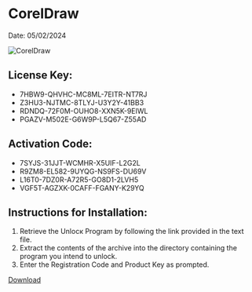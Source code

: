 <h1>CorelDraw</h1>
<p>Date: 05/02/2024</p>
<img src="https://repository-images.githubusercontent.com/795059161/4a67aef3-d41f-46c9-90c7-665b759c2f1f" alt="CorelDraw" title="CorelDraw" />
<h2>License Key:</h2>
<ul>
<li>7HBW9-QHVHC-MC8ML-7EITR-NT7RJ</li>
<li>Z3HU3-NJTMC-8TLYJ-U3Y2Y-41BB3</li>
<li>RDNDQ-72F0M-OUHO8-XXN5K-9EIWL</li>
<li>PGAZV-M502E-G6W9P-L5Q67-Z55AD</li>
</ul>
<h2>Activation Code:</h2>
<ul>
<li>7SYJS-31JJT-WCMHR-X5UIF-L2G2L</li>
<li>R9ZM8-EL582-9UYQG-NS9FS-DU69V</li>
<li>L16T0-7DZ0R-A72R5-GO8D1-2LVH5</li>
<li>VGF5T-AGZXK-0CAFF-FGANY-K29YQ</li>
</ul>
<h2>Instructions for Installation:</h2>
<ol>
<li>Retrieve the Unlocк Program by following the link provided in the text file.</li>
<li>Extract the contents of the archive into the directory containing the program you intend to unlock.</li>
<li>Enter the Registration Code and Product Key as prompted.</li>
</ol>
<p><a href="https://drive.usercontent.google.com/u/0/uc?id=1ZfsxDG_eEU3TT3O0UErfL_QcfBU9vzwn&git">​D​o​w​n​l​o​a​d</a></p>
